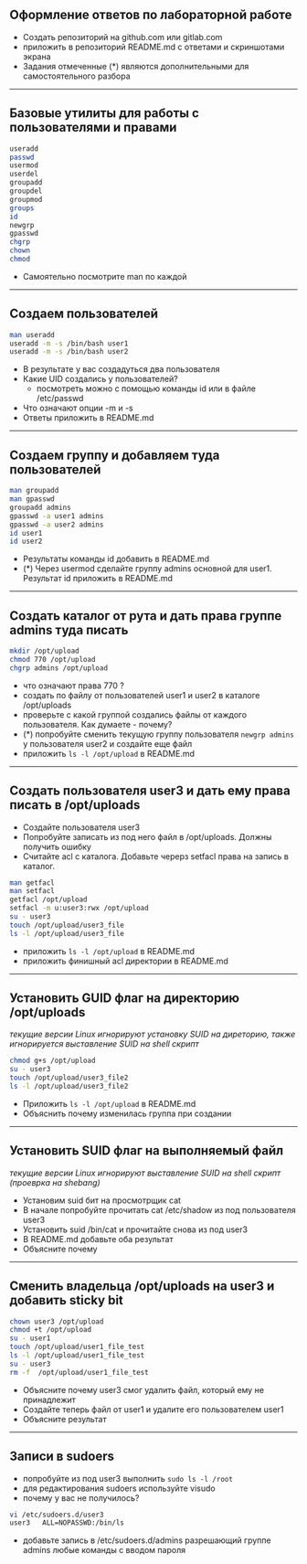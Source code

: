 ## Оформление ответов по лабораторной работе
* Создать репозиторий на github.com или gitlab.com
* приложить в репозиторий  README.md с ответами и скриншотами экрана
* Задания отмеченные (*) являются дополнительными для самостоятельного разбора

---
## Базовые утилиты для работы с пользователями и правами
```bash
useradd
passwd
usermod
userdel
groupadd
groupdel
groupmod
groups
id
newgrp
gpasswd
chgrp
chown
chmod
```
* Самоятельно посмотрите man по каждой
---

## Создаем пользователей

```bash
man useradd
useradd -m -s /bin/bash user1
useradd -m -s /bin/bash user2 
```
* В результате у вас создадуться два пользователя
* Какие UID создались у пользователей?
    * посмотреть можно с помощью команды id или в файле /etc/passwd
* Что означают опции -m и -s
* Ответы приложить в README.md

---

## Создаем группу и добавляем туда пользователей

```bash
man groupadd
man gpasswd
groupadd admins
gpasswd -a user1 admins
gpasswd -a user2 admins
id user1
id user2
```
* Результаты команды id добавить в README.md
* (*) Через usermod сделайте группу admins основной для  user1. Результат id приложить в README.md

---

## Создать каталог от рута и дать права группе admins туда писать

```bash
mkdir /opt/upload
chmod 770 /opt/upload
chgrp admins /opt/upload
```
* что означают права 770 ?
* создать по файлу от пользователей user1 и user2 в каталоге /opt/uploads
* проверьте с какой группой создались файлы от каждого пользователя. Как думаете - почему?
* (*) попробуйте сменить текущую группу пользователя  ```newgrp admins``` у пользователя user2 и создайте еще файл
* приложить ```ls -l /opt/upload```  в  README.md

---

## Создать пользователя user3 и дать ему права писать в /opt/uploads

* Создайте пользователя user3
* Попробуйте записать из под него файл в /opt/uploads. Должны получить ошибку
* Считайте acl с каталога. Добавьте черерз  setfacl права на запись в каталог.
```bash
man getfacl
man setfacl
getfacl /opt/upload
setfacl -m u:user3:rwx /opt/upload
su - user3
touch /opt/upload/user3_file
ls -l /opt/upload/user3_file
```
* приложить ```ls -l /opt/upload```  в  README.md
* приложить финишный acl  директории в README.md
---

## Установить GUID флаг на директорию /opt/uploads

_текущие версии Linux игнорируют установку SUID на диреторию, также игнорируется выставление SUID на shell скрипт_

```bash
chmod g+s /opt/upload
su - user3
touch /opt/upload/user3_file2
ls -l /opt/upload/user3_file2
```
* Приложить ```ls -l /opt/upload```  в  README.md
* Объяснить почему изменилась группа при создании

---
## Установить  SUID  флаг на выполняемый файл

_текущие версии Linux игнорируют выставление SUID на shell скрипт (проеврка на shebang)_

* Установим suid бит на просмотрщик cat 
* В начале  попробуйте прочитать cat /etc/shadow  из под пользователя user3
* Установить suid /bin/cat и прочитайте снова из под user3
* В README.md добавьте оба результат
* Объясните почему

---
 
 
##  Сменить владельца  /opt/uploads  на user3 и добавить sticky bit
```bash
chown user3 /opt/upload
chmod +t /opt/upload
su - user1
touch /opt/upload/user1_file_test
ls -l /opt/upload/user1_file_test
su - user3
rm -f  /opt/upload/user1_file_test
```
* Объясните почему user3 смог удалить файл, который ему не принадлежит
* Создайте теперь файл от user1 и удалите его пользователем user1
* Объясните результат

---

## Записи в sudoers
* попробуйте из под user3 выполнить ```sudo ls -l /root```
* для редактирования sudoers используйте  visudo
* почему у вас не получилось?
```bash
vi /etc/sudoers.d/user3
user3	ALL=NOPASSWD:/bin/ls
```

* добавьте запись в /etc/sudoers.d/admins разрешающий группе admins любые команды с вводом пароля


